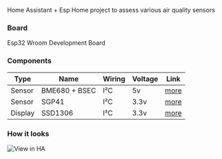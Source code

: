 
Home Assistant + Esp Home project to assess various air quality sensors

### Board 
Esp32 Wroom Development Board

### Components
|Type|Name| Wiring| Voltage | Link 
|--|--|--|--|--
|Sensor |BME680 + BSEC| I²C | 5v |[more](https://esphome.io/components/sensor/bme680_bsec.html) 
|Sensor|SGP41| I²C | 3.3v | [more](https://esphome.io/components/sensor/sgp4x.html) 
|Display|SSD1306| I²C | 3.3v | [more](https://esphome.io/components/display/ssd1306.html) 


### How it looks
![View in HA ](/img/home_assistant.png)